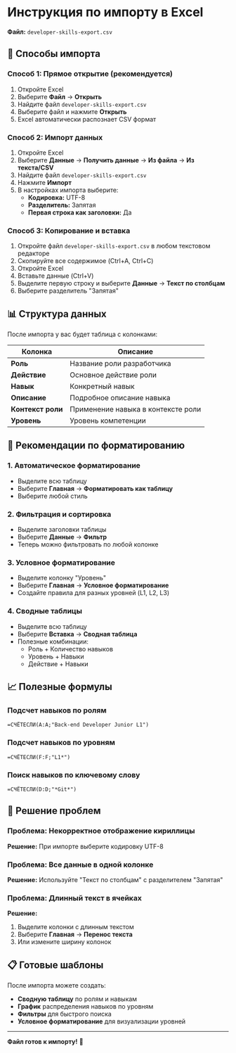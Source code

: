 # Инструкция по импорту в Excel

**Файл:** `developer-skills-export.csv`

## 🚀 Способы импорта

### Способ 1: Прямое открытие (рекомендуется)
1. Откройте Excel
2. Выберите **Файл** → **Открыть**
3. Найдите файл `developer-skills-export.csv`
4. Выберите файл и нажмите **Открыть**
5. Excel автоматически распознает CSV формат

### Способ 2: Импорт данных
1. Откройте Excel
2. Выберите **Данные** → **Получить данные** → **Из файла** → **Из текста/CSV**
3. Найдите файл `developer-skills-export.csv`
4. Нажмите **Импорт**
5. В настройках импорта выберите:
   - **Кодировка:** UTF-8
   - **Разделитель:** Запятая
   - **Первая строка как заголовки:** Да

### Способ 3: Копирование и вставка
1. Откройте файл `developer-skills-export.csv` в любом текстовом редакторе
2. Скопируйте все содержимое (Ctrl+A, Ctrl+C)
3. Откройте Excel
4. Вставьте данные (Ctrl+V)
5. Выделите первую строку и выберите **Данные** → **Текст по столбцам**
6. Выберите разделитель "Запятая"

## 📊 Структура данных

После импорта у вас будет таблица с колонками:

| Колонка | Описание |
|---------|----------|
| **Роль** | Название роли разработчика |
| **Действие** | Основное действие роли |
| **Навык** | Конкретный навык |
| **Описание** | Подробное описание навыка |
| **Контекст роли** | Применение навыка в контексте роли |
| **Уровень** | Уровень компетенции |

## 🎨 Рекомендации по форматированию

### 1. Автоматическое форматирование
- Выделите всю таблицу
- Выберите **Главная** → **Форматировать как таблицу**
- Выберите любой стиль

### 2. Фильтрация и сортировка
- Выделите заголовки таблицы
- Выберите **Данные** → **Фильтр**
- Теперь можно фильтровать по любой колонке

### 3. Условное форматирование
- Выделите колонку "Уровень"
- Выберите **Главная** → **Условное форматирование**
- Создайте правила для разных уровней (L1, L2, L3)

### 4. Сводные таблицы
- Выделите всю таблицу
- Выберите **Вставка** → **Сводная таблица**
- Полезные комбинации:
  - Роль + Количество навыков
  - Уровень + Навыки
  - Действие + Навыки

## 📈 Полезные формулы

### Подсчет навыков по ролям
```
=СЧЁТЕСЛИ(A:A;"Back-end Developer Junior L1")
```

### Подсчет навыков по уровням
```
=СЧЁТЕСЛИ(F:F;"L1*")
```

### Поиск навыков по ключевому слову
```
=СЧЁТЕСЛИ(D:D;"*Git*")
```

## 🔧 Решение проблем

### Проблема: Некорректное отображение кириллицы
**Решение:** При импорте выберите кодировку UTF-8

### Проблема: Все данные в одной колонке
**Решение:** Используйте "Текст по столбцам" с разделителем "Запятая"

### Проблема: Длинный текст в ячейках
**Решение:** 
1. Выделите колонки с длинным текстом
2. Выберите **Главная** → **Перенос текста**
3. Или измените ширину колонок

## 📋 Готовые шаблоны

После импорта можете создать:
- **Сводную таблицу** по ролям и навыкам
- **График** распределения навыков по уровням
- **Фильтры** для быстрого поиска
- **Условное форматирование** для визуализации уровней

---

**Файл готов к импорту!** 🎉 